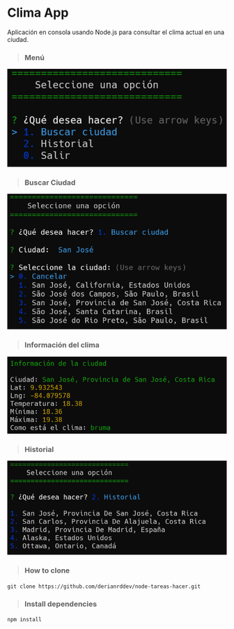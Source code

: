 # Clima App

Aplicación en consola usando Node.js para consultar el clima actual en una ciudad.

> ### Menú
![](./screenshots/menu.png)

> ### Buscar Ciudad
![](./screenshots/buscar-ciudad.png)

> ### Información del clima
![](./screenshots/clima.png)

> ### Historial
![](./screenshots/historial.png)

> ### How to clone

`git clone https://github.com/derianrddev/node-tareas-hacer.git`
<br/>

> ### Install dependencies

`npm install`